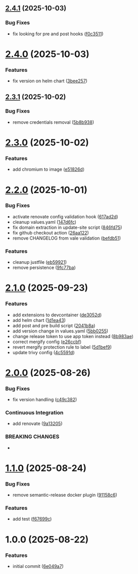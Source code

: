 ## [2.4.1](https://github.com/aacebedo/hugo-deployer/compare/v2.4.0...v2.4.1) (2025-10-03)


### Bug Fixes

* fix looking for pre and post hooks ([f0c3511](https://github.com/aacebedo/hugo-deployer/commit/f0c35116c63ebed2a00ac5b2446707cadc092143))

# [2.4.0](https://github.com/aacebedo/hugo-deployer/compare/v2.3.1...v2.4.0) (2025-10-03)


### Features

* fix version on helm chart ([3bee257](https://github.com/aacebedo/hugo-deployer/commit/3bee2572175fcbf34b02018c6a1c30e9f45e6acb))

## [2.3.1](https://github.com/aacebedo/hugo-deployer/compare/v2.3.0...v2.3.1) (2025-10-02)


### Bug Fixes

* remove credentials removal ([5b8b938](https://github.com/aacebedo/hugo-deployer/commit/5b8b9388320824084008093ed36515fa1c3d9150))

# [2.3.0](https://github.com/aacebedo/hugo-deployer/compare/v2.2.0...v2.3.0) (2025-10-02)


### Features

* add chromium to image ([e51826d](https://github.com/aacebedo/hugo-deployer/commit/e51826d61f89c3c8e8be90a84083d83edaaae301))

# [2.2.0](https://github.com/aacebedo/hugo-deployer/compare/v2.1.0...v2.2.0) (2025-10-01)


### Bug Fixes

* activate renovate config validation hook ([617ad2d](https://github.com/aacebedo/hugo-deployer/commit/617ad2d33f8085eb5caa697013f4024befeeaa97))
* cleanup values.yaml ([147d6fc](https://github.com/aacebedo/hugo-deployer/commit/147d6fc0c7e07c09b39c8687a044b6126a78525e))
* fix domain extraction in update-site script ([846fd75](https://github.com/aacebedo/hugo-deployer/commit/846fd759279619a424d6aa15dab49e38c0c19e4b))
* fix github checkout action ([26aa122](https://github.com/aacebedo/hugo-deployer/commit/26aa1228325b20ce7ca5e4760c425eb35f09d4eb))
* remove CHANGELOG from vale validation ([befdb51](https://github.com/aacebedo/hugo-deployer/commit/befdb51998ed76440c207d154109246650c44ddf))


### Features

* cleanup justfile ([eb59921](https://github.com/aacebedo/hugo-deployer/commit/eb59921d9b321034d23b350aef760705572568bc))
* remove persistence ([9fc77ba](https://github.com/aacebedo/hugo-deployer/commit/9fc77ba5bc3de4837244b62ce46c44db99a375a4))

# [2.1.0](https://github.com/aacebedo/hugo-deployer/compare/v2.0.0...v2.1.0) (2025-09-23)


### Features

* add extensions to devcontainer ([de3052d](https://github.com/aacebedo/hugo-deployer/commit/de3052d06c8b0a628563f2e30fb21a4aaf894ce9))
* add helm chart ([1d1ea43](https://github.com/aacebedo/hugo-deployer/commit/1d1ea4375caa54afa61e1d9eaac987990081b84f))
* add post and pre build script ([2041b8a](https://github.com/aacebedo/hugo-deployer/commit/2041b8a332a2d9025826e97fec6dd9947f596f44))
* add version change in values.yaml ([5bb0255](https://github.com/aacebedo/hugo-deployer/commit/5bb0255e0a4f5e4aacbbef54300a6f99f143a93a))
* change release token to use app token instead ([8b983ae](https://github.com/aacebedo/hugo-deployer/commit/8b983ae5664c25f749f5debca708145c3b41c32a))
* correct mergify config ([e26ccbf](https://github.com/aacebedo/hugo-deployer/commit/e26ccbf8148d8a80c82eb08a39a3c30b65bef3f6))
* revert mergify protection rule to label ([5d1bef9](https://github.com/aacebedo/hugo-deployer/commit/5d1bef93f2a08148a598095f220ab44e5e355d6c))
* update trivy config ([4c5591d](https://github.com/aacebedo/hugo-deployer/commit/4c5591d9807d7f99dec1adc4a62b85305476893a))

# [2.0.0](https://github.com/aacebedo/hugo-deployer/compare/v1.1.0...v2.0.0) (2025-08-26)


### Bug Fixes

* fix version handling ([c49c382](https://github.com/aacebedo/hugo-deployer/commit/c49c38279fa03813515caa5699ae4dc7e5fbcdae))


### Continuous Integration

* add renovate ([9a13205](https://github.com/aacebedo/hugo-deployer/commit/9a13205dd958fa6147fd5ebc462388449ab44bde))


### BREAKING CHANGES

*

# [1.1.0](https://github.com/aacebedo/hugo-deployer/compare/v1.0.0...v1.1.0) (2025-08-24)


### Bug Fixes

* remove semantic-release docker plugin ([91158c6](https://github.com/aacebedo/hugo-deployer/commit/91158c634dcaa91c8344313a96182b130fd6a5b5))


### Features

* add test ([f67699c](https://github.com/aacebedo/hugo-deployer/commit/f67699c5d15f4099ece4e34b3c0552effbb40e56))

# 1.0.0 (2025-08-22)


### Features

* initial commit ([6e049a7](https://github.com/aacebedo/hugo-deployer/commit/6e049a7db87e6049a181d4ab5cc291f3b6b86277))
